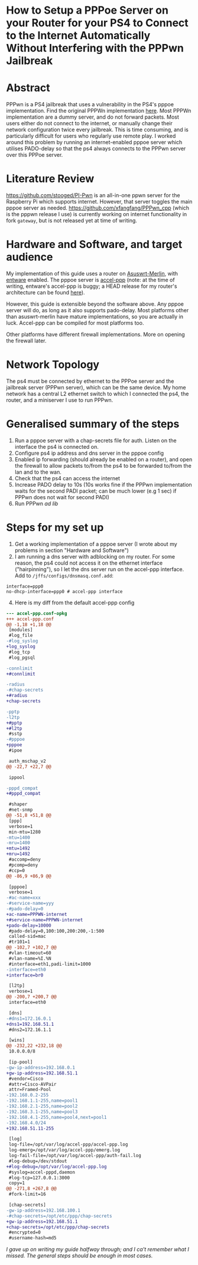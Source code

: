 # How to Setup a PPPoe Server on your Router for your PS4 to Connect to the Internet Automatically Without Interfering with the PPPwn Jailbreak
# Abstract
PPPwn is a PS4 jailbreak that uses a vulnerability in the PS4's pppoe implementation. Find the original PPPWn implementation [here](https://github.com/TheOfficialFloW/PPPwn).
Most PPPWn implementation are a dummy server, and do not forward packets. Most users either do not connect to the internet, or manually change their network configuration twice every jailbreak. This is time consuming, and is particularly difficult for users who regularly use remote play. I worked around this problem by running an internet-enabled pppoe server which utilises PADO-delay so that the ps4 always connects to the PPPwn server over this PPPoe server.

# Literature Review
https://github.com/stooged/PI-Pwn is an all-in-one ppwn server for the Raspberry Pi which supports internet. However, that server toggles the main pppoe server as needed.
https://github.com/xfangfang/PPPwn_cpp (which is the pppwn release I use) is currently working on internet functionality in fork `gateway`, but is not released yet at time of writing.

# Hardware and Software, and target audience
My implementation of this guide uses a router on [Asuswrt-Merlin](https://www.asuswrt-merlin.net/), with [entware](https://github.com/Entware/Entware) enabled. The pppoe server is [accel-ppp](https://github.com/accel-ppp/accel-ppp) (note: at the time of writing, entware's accel-ppp is buggy; a HEAD release for my router's architecture can be found [here](https://github.com/Tokarak/rtndev/releases/tag/1.13.0-2)). 

However, this guide is extensible beyond the software above. Any pppoe server will do, as long as it also supports pado-delay. Most platforms other than asuswrt-merlin have mature implementations, so you are actually in luck. Accel-ppp can be compiled for most platforms too.

Other platforms have different firewall implementations. More on opening the firewall later.

# Network Topology
The ps4 must be connected by ethernet to the PPPoe server and the jailbreak server (PPPwn server), which can be the same device. My home network has a central L2 ethernet switch to which I connected the ps4, the router, and a miniserver I use to run PPPwn. 

# Generalised summary of the steps
1. Run a pppoe server with a chap-secrets file for auth. Listen on the interface the ps4 is connected on.
2. Configure ps4 ip address and dns server in the pppoe config
3. Enabled ip forwarding (should already be enabled on a router), and open the firewall to allow packets to/from the ps4 to be forwarded to/from the lan and to the wan.
4. Check that the ps4 can access the internet
5. Increase PADO delay to 10s (10s works fine if the PPPwn implementation waits for the second PADI packet; can be much lower (e.g 1 sec) if PPPwn does not wait for second PADI)
6. Run PPPwn _ad lib_

# Steps for my set up
1. Get a working implementation of a pppoe server (I wrote about my problems in section "Hardware and Software")
2. I am running a dns server with adblocking on my router. For some reason, the ps4 could not access it on the ethernet interface ("hairpinning"), so I let the dns server run on the accel-ppp interface.
Add to `/jffs/configs/dnsmasq.conf.add`:
```
interface=ppp0
no-dhcp-interface=ppp0 # accel-ppp interface
```
4. Here is my diff from the default accel-ppp config
```diff
--- accel-ppp.conf-opkg
+++ accel-ppp.conf
@@ -1,18 +1,18 @@
 [modules]
 #log_file
-#log_syslog
+log_syslog
 #log_tcp
 #log_pgsql

-connlimit
+#connlimit

-radius
-#chap-secrets
+#radius
+chap-secrets

-pptp
-l2tp
+#pptp
+#l2tp
 #sstp
-#pppoe
+pppoe
 #ipoe

 auth_mschap_v2
@@ -22,7 +22,7 @@

 ippool

-pppd_compat
+#pppd_compat

 #shaper
 #net-snmp
@@ -51,8 +51,8 @@
 [ppp]
 verbose=1
 min-mtu=1280
-mtu=1400
-mru=1400
+mtu=1492
+mru=1492
 #accomp=deny
 #pcomp=deny
 #ccp=0
@@ -86,9 +86,9 @@

 [pppoe]
 verbose=1
-#ac-name=xxx
-#service-name=yyy
-#pado-delay=0
+ac-name=PPPWN-internet
+#service-name=PPPWN-internet
+pado-delay=10000
 #pado-delay=0,100:100,200:200,-1:500
 called-sid=mac
 #tr101=1
@@ -102,7 +102,7 @@
 #vlan-timeout=60
 #vlan-name=%I.%N
 #interface=eth1,padi-limit=1000
-interface=eth0
+interface=br0

 [l2tp]
 verbose=1
@@ -200,7 +200,7 @@
 interface=eth0

 [dns]
-#dns1=172.16.0.1
+dns1=192.168.51.1
 #dns2=172.16.1.1

 [wins]
@@ -232,22 +232,18 @@
 10.0.0.0/8

 [ip-pool]
-gw-ip-address=192.168.0.1
+gw-ip-address=192.168.51.1
 #vendor=Cisco
 #attr=Cisco-AVPair
 attr=Framed-Pool
-192.168.0.2-255
-192.168.1.1-255,name=pool1
-192.168.2.1-255,name=pool2
-192.168.3.1-255,name=pool3
-192.168.4.1-255,name=pool4,next=pool1
-192.168.4.0/24
+192.168.51.11-255

 [log]
 log-file=/opt/var/log/accel-ppp/accel-ppp.log
 log-emerg=/opt/var/log/accel-ppp/emerg.log
 log-fail-file=/opt/var/log/accel-ppp/auth-fail.log
 #log-debug=/dev/stdout
+#log-debug=/opt/var/log/accel-ppp.log
 #syslog=accel-pppd,daemon
 #log-tcp=127.0.0.1:3000
 copy=1
@@ -271,8 +267,8 @@
 #fork-limit=16

 [chap-secrets]
-gw-ip-address=192.168.100.1
-#chap-secrets=/opt/etc/ppp/chap-secrets
+gw-ip-address=192.168.51.1
+chap-secrets=/opt/etc/ppp/chap-secrets
 #encrypted=0
 #username-hash=md5
```

_I gave up on writing my guide halfway through; and I ca't remember what I missed. The general steps should be enough in most cases._
